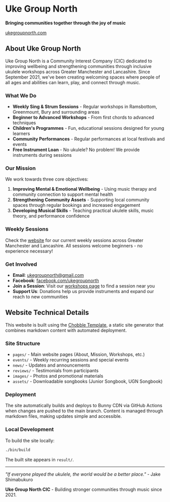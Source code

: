 # Uke Group North

**Bringing communities together through the joy of music**

[ukegroupnorth.com](https://ukegroupnorth.com)

## About Uke Group North

Uke Group North is a Community Interest Company (CIC) dedicated to improving wellbeing and strengthening communities through inclusive ukulele workshops across Greater Manchester and Lancashire. Since September 2021, we've been creating welcoming spaces where people of all ages and abilities can learn, play, and connect through music.

### What We Do

- **Weekly Sing & Strum Sessions** - Regular workshops in Ramsbottom, Greenmount, Bury and surrounding areas
- **Beginner to Advanced Workshops** - From first chords to advanced techniques
- **Children's Programmes** - Fun, educational sessions designed for young learners
- **Community Performances** - Regular performances at local festivals and events
- **Free Instrument Loan** - No ukulele? No problem! We provide instruments during sessions

### Our Mission

We work towards three core objectives:

1. **Improving Mental & Emotional Wellbeing** - Using music therapy and community connection to support mental health
2. **Strengthening Community Assets** - Supporting local community spaces through regular bookings and increased engagement
3. **Developing Musical Skills** - Teaching practical ukulele skills, music theory, and performance confidence

### Weekly Sessions

Check the [website](https://ukegroupnorth.com/events/) for our current weekly sessions across Greater Manchester and Lancashire. All sessions welcome beginners - no experience necessary!

### Get Involved

- **Email**: ukegroupnorth@gmail.com
- **Facebook**: [facebook.com/ukegroupnorth](https://www.facebook.com/ukegroupnorth/)
- **Join a Session**: Visit our [workshops page](https://ukegroupnorth.com/workshops/) to find a session near you
- **Support Us**: Donations help us provide instruments and expand our reach to new communities

## Website Technical Details

This website is built using the [Chobble Template](https://github.com/chobbledotcom/chobble-template), a static site generator that combines markdown content with automated deployment.

### Site Structure

- `pages/` - Main website pages (About, Mission, Workshops, etc.)
- `events/` - Weekly recurring sessions and special events
- `news/` - Updates and announcements
- `reviews/` - Testimonials from participants
- `images/` - Photos and promotional materials
- `assets/` - Downloadable songbooks (Junior Songbook, UGN Songbook)

### Deployment

The site automatically builds and deploys to Bunny CDN via GitHub Actions when changes are pushed to the main branch. Content is managed through markdown files, making updates simple and accessible.

### Local Development

To build the site locally:
```bash
./bin/build
```

The built site appears in `result/`.

---

*"If everyone played the ukulele, the world would be a better place."* - Jake Shimabukuro

**Uke Group North CIC** - Building stronger communities through music since 2021.